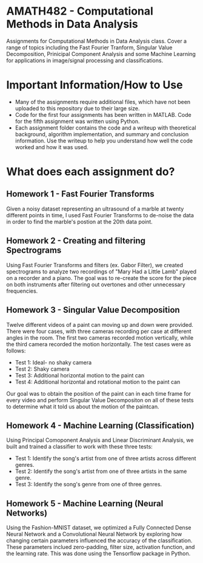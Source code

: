 # AMATH482 - Computational Methods in Data Analysis
Assignments for Computational Methods in Data Analysis class. Cover a range of topics including the Fast Fourier Tranform, Singular Value Decomposition, Prinicipal Component Analysis and some Machine Learning for applications in image/signal processing and classifications.

# Important Information/How to Use
- Many of the assignments require additional files, which have not been uploaded to this repository due to their large size.
- Code for the first four assignments has been written in MATLAB. Code for the fifth assignment was written using Python.
- Each assignment folder contains the code and a writeup with theoretical background, algorithm implementation, and summary and     conclusion information. Use the writeup to help you understand how well the code worked and how it was used.

# What does each assignment do?
## Homework 1 - Fast Fourier Transforms
Given a noisy dataset representing an ultrasound of a marble at twenty different points in time, I used Fast Fourier Transforms to de-noise the data in order to find the marble's postion at the 20th data point.
## Homework 2 - Creating and filtering Spectrograms
Using Fast Fourier Transforms and filters (ex. Gabor Filter), we created spectrograms to analyze two recordings of "Mary Had a Little Lamb" played on a recorder and a piano. The goal was to re-create the score for the piece on both instruments after filtering out overtones and other unnecessary frequencies.
## Homework 3 - Singular Value Decomposition
Twelve different videos of a paint can moving up and down were provided. There were four cases, with three cameras recording per case at different angles in the room. The first two cameras recorded motion vertically, while the third camera recorded the motion horizontally. The test cases were as follows:
- Test 1: Ideal- no shaky camera
- Test 2: Shaky camera
- Test 3: Additional horizontal motion to the paint can
- Test 4: Additional horizontal and rotational motion to the paint can

Our goal was to obtain the position of the paint can in each time frame for every video and perform Singular Value Decompositon on all of these tests to determine what it told us about the motion of the paintcan.
## Homework 4 - Machine Learning (Classification)
Using Principal Comoponent Analysis and Linear Discriminant Analysis, we built and trained a classifier to work with these three tests:
- Test 1: Identify the song's artist from one of three artists across different genres.
- Test 2: Identify the song's artist from one of three artists in the same genre.
- Test 3: Identify the song's genre from one of three genres.
## Homework 5 - Machine Learning (Neural Networks)
Using the Fashion-MNIST dataset, we optimized a Fully Connected Dense Neural Network and a Convolutional Neural Network by exploring how changing certain parameters influenced the accuracy of the classification.
These parameters inclued zero-padding, filter size, activation function, and the learning rate. This was done using the Tensorflow package in Python.
